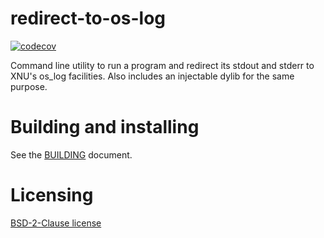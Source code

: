 # redirect-to-os-log

[![codecov](https://codecov.io/gh/jevinskie/redirect-to-os-log/graph/badge.svg?token=IU5PKO6WKF)](https://codecov.io/gh/jevinskie/redirect-to-os-log)

Command line utility to run a program and redirect its stdout and stderr to XNU's os_log facilities. Also includes an injectable dylib for the same purpose.

# Building and installing

See the [BUILDING](BUILDING.md) document.

# Licensing

[BSD-2-Clause license](LICENSE.md)
